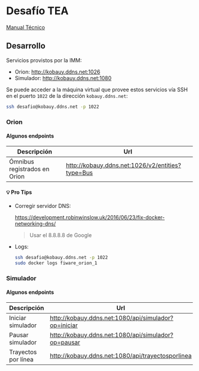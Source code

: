 # Desafío TEA

[Manual Técnico](docs/manual-tecnico-desafio-tea%201.4.pdf)

## Desarrollo 

Servicios provistos por la IMM:

* Orion: http://kobauy.ddns.net:1026
* Simulador: http://kobauy.ddns.net:1080

Se puede acceder a la máquina virtual que provee estos servicios vía SSH en el puerto `1022` de la dirección `kobauy.ddns.net`:

```bash
ssh desafio@kobauy.ddns.net -p 1022
```

### Orion

#### Algunos endpoints

Descripción                  | Url
-----------------------------|------------------------------------------------------
Ómnibus registrados en Orion | http://kobauy.ddns.net:1026/v2/entities?type=Bus

#### 💡 Pro Tips

* Corregir servidor DNS:

    https://development.robinwinslow.uk/2016/06/23/fix-docker-networking-dns/

    > Usar el 8.8.8.8 de Google

* Logs:

    ```bash
    ssh desafio@kobauy.ddns.net -p 1022
    sudo docker logs fiware_orion_1
    ```

### Simulador

#### Algunos endpoints

Descripción                  | Url
-----------------------------|------------------------------------------------------
Iniciar simulador            | http://kobauy.ddns.net:1080/api/simulador?op=iniciar
Pausar simulador             | http://kobauy.ddns.net:1080/api/simulador?op=pausar
Trayectos por línea          | http://kobauy.ddns.net:1080/api/trayectosporlinea

